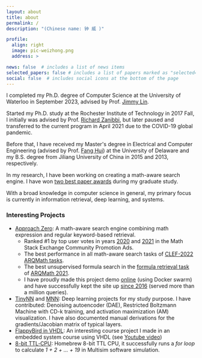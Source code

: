 ```yaml
---
layout: about
title: about
permalink: /
description: "(Chinese name: 钟 威 )"

profile:
  align: right
  image: pic-weizhong.png
  address: >

news: false  # includes a list of news items
selected_papers: false # includes a list of papers marked as "selected={true}"
social: false  # includes social icons at the bottom of the page
---
```

I completed my Ph.D. degree of Computer Science at the University of Waterloo in September 2023, advised by Prof. [Jimmy Lin](https://cs.uwaterloo.ca/~jimmylin/index.html).

Started my Ph.D. study at the Rochester Institute of Technology in 2017 Fall, I initially was advised by Prof. [Richard Zanibbi](https://www.cs.rit.edu/~rlaz/), but later paused and transferred to the current program in April 2021 due to the COVID-19 global pandemic.

Before that, I have received my Master's degree in Electrical and Computer Engineering (advised by Prof. [Fang Hui](https://www.eecis.udel.edu/~hfang/)) at the University of Delaware and my B.S. degree from Jiliang University of China in 2015 and 2013, respectively.

In my research, I have been working on creating a math-aware search engine. I have won [two best paper awards](/publications/) during my graduate study.

With a broad knowledge in computer science in general, my primary focus is currently in information retrieval, deep learning, and systems.

### Interesting Projects
* [Approach Zero](https://github.com/approach0): A math-aware search engine combining math expression and regular keyword-based retrieval.
	* Ranked #1 by top user votes in years [2020](https://math.meta.stackexchange.com/questions/31296/community-promotion-ads-2020/31299#31299) and [2021](https://math.meta.stackexchange.com/questions/33720/community-ads-for-2021) in the Math Stack Exchange Community Promotion Ads.
    * The best performance in all math-aware search tasks of [CLEF-2022 ARQMath tasks](https://ceur-ws.org/Vol-3180/paper-01.pdf).
	* The best unsupervised formula search in the [formula retrieval task](https://ceur-ws.org/Vol-2936/paper-01.pdf) of [ARQMath 2021](https://www.cs.rit.edu/~dprl/ARQMath/).
    * I have proudly made this project demo [online](https://approach0.xyz) (using Docker swarm) and have successfully kept the site up [since 2016](https://math.meta.stackexchange.com/questions/24978) (served more than a million queries).
* [TinyNN](https://github.com/borgwang/tinynn) and [MNN](https://github.com/w32zhong/mnn): Deep learning projects for my study purpose. I have contributed: Denoising autoencoder (DAE), Restricted Boltzmann Machine with CD-k training, and activation maximization (AM) visualization. I have also documented manual derivations for the gradients/Jacobian matrix of typical layers.
* [FlappyBird in VHDL](https://github.com/t-k-/vhdl_flappybird): An interesting course project I made in an embedded system course using VHDL (see [Youtube video](https://www.youtube.com/watch?v=Jn5G29TR8y4))
* [8-bit TTL‑CPU](https://github.com/w32zhong/my-ttl-cpu): Homebrew 8-bit TTL CPU, it successfully runs a *for loop* to calculate *1 + 2 + ... + 19* in Multisim software simulation.
